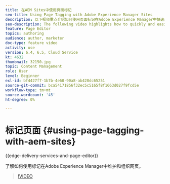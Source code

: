 ```yaml
---
title: 在AEM Sites中使用页面标记
seo-title: Using Page Tagging with Adobe Experience Manager Sites
description: 以下视频重点介绍如何使用页面标记在Adobe Experience Manager中快速轻松地为网站中的内容分类。
seo-description: The following video highlights how to quickly and easily classify content within a website in Adobe Experience Manager using page tags.
feature: Page Editor
topics: authoring
audience: author, marketer
doc-type: feature video
activity: use
version: 6.4, 6.5, Cloud Service
kt: 4632
thumbnail: 32150.jpg
topic: Content Management
role: User
level: Beginner
exl-id: bf4427f7-1b7b-4e60-90a8-ab428dc65251
source-git-commit: bca54171856f32ec5c5165f8f1663d027f9fcd5e
workflow-type: tm+mt
source-wordcount: '45'
ht-degree: 0%

---
```


# 标记页面 {#using-page-tagging-with-aem-sites}

{{edge-delivery-services-and-page-editor}}

了解如何使用标记在Adobe Experience Manager中维护和组织网页。

>[!VIDEO](https://video.tv.adobe.com/v/32150?quality=12&learn=on)
